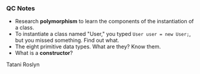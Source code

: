 ### QC Notes

* Research **polymorphism** to learn the components of the instantiation of a class.
* To instantiate a class named "User," you typed `User user = new User;`, but you missed something. Find out what.
* The eight primitive data types. What are they? Know them.
* What is a **constructor**?

Tatani Roslyn